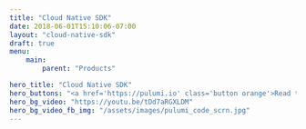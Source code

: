 ```yaml
---
title: "Cloud Native SDK"
date: 2018-06-01T15:10:06-07:00
layout: "cloud-native-sdk"
draft: true
menu:
    main:
        parent: "Products"

hero_title: "Cloud Native SDK"
hero_buttons: "<a href='https://pulumi.io' class='button orange'>Read the Docs</a>"
hero_bg_video: "https://youtu.be/tDd7aRGXLDM"
hero_bg_video_fb_img: "/assets/images/pulumi_code_scrn.jpg"
---
```

